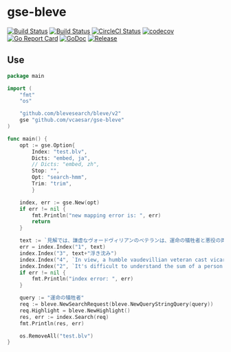 # gse-bleve

[![Build Status](https://github.com/vcaesar/gse-bleve/workflows/Go/badge.svg)](https://github.com/vcaesar/gse-bleve/commits/master)
[![Build Status](https://travis-ci.org/vcaesar/gse-bleve.svg)](https://travis-ci.org/vcaesar/gse-bleve)
[![CircleCI Status](https://circleci.com/gh/vcaesar/gse-bleve.svg?style=shield)](https://circleci.com/gh/vcaesar/gse-bleve)
[![codecov](https://codecov.io/gh/vcaesar/gse-bleve/branch/master/graph/badge.svg)](https://codecov.io/gh/vcaesar/gse-bleve)
[![Go Report Card](https://goreportcard.com/badge/github.com/vcaesar/gse-bleve)](https://goreportcard.com/report/github.com/vcaesar/gse-bleve)
[![GoDoc](https://godoc.org/github.com/vcaesar/gse-bleve?status.svg)](https://godoc.org/github.com/vcaesar/gse-bleve)
[![Release](https://github-release-version.herokuapp.com/github/vcaesar/gse-bleve/release.svg?style=flat)](https://github.com/vcaesar/gse-bleve/releases/latest)


## Use 

```go
package main

import (
	"fmt"
	"os"

	"github.com/blevesearch/bleve/v2"
	gse "github.com/vcaesar/gse-bleve"
)

func main() {
	opt := gse.Option{
		Index: "test.blv",
		Dicts: "embed, ja",
		// Dicts: "embed, zh", 
		Stop: "",
		Opt: "search-hmm", 
		Trim: "trim",
		}

	index, err := gse.New(opt)
	if err != nil {
		fmt.Println("new mapping error is: ", err)
		return
	}

	text := `見解では、謙虚なヴォードヴィリアンのベテランは、運命の犠牲者と悪役の両方の変遷として代償を払っています`
	err = index.Index("1", text)
	index.Index("3", text+"浮き沈み")
	index.Index("4", `In view, a humble vaudevillian veteran cast vicariously as both victim and villain vicissitudes of fate.`)
	index.Index("2", `It's difficult to understand the sum of a person's life.`)
	if err != nil {
		fmt.Println("index error: ", err)
	}

	query := "運命の犠牲者"
	req := bleve.NewSearchRequest(bleve.NewQueryStringQuery(query))
	req.Highlight = bleve.NewHighlight()
	res, err := index.Search(req)
	fmt.Println(res, err)

	os.RemoveAll("test.blv")
}
```